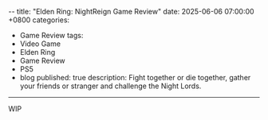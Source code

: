 --
title: "Elden Ring: NightReign Game Review"
date: 2025-06-06 07:00:00 +0800
categories: 
  - Game Review
tags: 
  - Video Game
  - Elden Ring
  - Game Review
  - PS5
  - blog
published: true
description: Fight together or die together, gather your friends or stranger and challenge the Night Lords.
---

WIP
